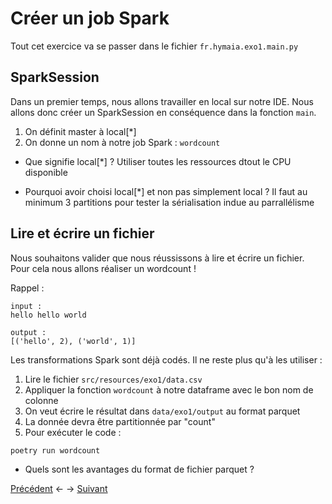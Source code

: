 # Créer un job Spark

Tout cet exercice va se passer dans le fichier `fr.hymaia.exo1.main.py`

## SparkSession

Dans un premier temps, nous allons travailler en local sur notre IDE. Nous allons donc créer un SparkSession en conséquence dans la fonction `main`.

1. On définit master à local[*]
2. On donne un nom à notre job Spark : `wordcount`

* Que signifie local[*] ?
Utiliser toutes les ressources dtout le CPU disponible

* Pourquoi avoir choisi local[*] et non pas simplement local ?
Il faut au minimum 3 partitions pour tester la sérialisation indue au parrallélisme

## Lire et écrire un fichier

Nous souhaitons valider que nous réussissons à lire et écrire un fichier. Pour cela nous allons réaliser un wordcount !

Rappel :
```
input :
hello hello world

output :
[('hello', 2), ('world', 1)]
```

Les transformations Spark sont déjà codés. Il ne reste plus qu'à les utiliser :

1. Lire le fichier `src/resources/exo1/data.csv`
2. Appliquer la fonction `wordcount` à notre dataframe avec le bon nom de colonne
3. On veut écrire le résultat dans `data/exo1/output` au format parquet
4. La donnée devra être partitionnée par "count"
5. Pour exécuter le code :

```shell
poetry run wordcount
```

* Quels sont les avantages du format de fichier parquet ?


[Précédent](exo0.md) <- -> [Suivant](exo2.md)
